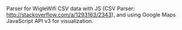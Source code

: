 Parser for WigleWifi CSV data with JS (CSV Parser: http://stackoverflow.com/a/1293163/2343), and using Google Maps JavaScript API v3 for visualization.